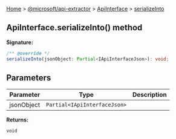 [Home](./index) &gt; [@microsoft/api-extractor](./api-extractor.md) &gt; [ApiInterface](./api-extractor.apiinterface.md) &gt; [serializeInto](./api-extractor.apiinterface.serializeinto.md)

## ApiInterface.serializeInto() method


<b>Signature:</b>

```typescript
/** @override */
serializeInto(jsonObject: Partial<IApiInterfaceJson>): void;
```

## Parameters

|  Parameter | Type | Description |
|  --- | --- | --- |
|  jsonObject | `Partial<IApiInterfaceJson>` |  |

<b>Returns:</b>

`void`

